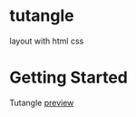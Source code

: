 # tutangle

layout with html css

# Getting Started

Tutangle <a href="https://jitendra-shrestha.github.io/tutangle123/">preview</a> 


